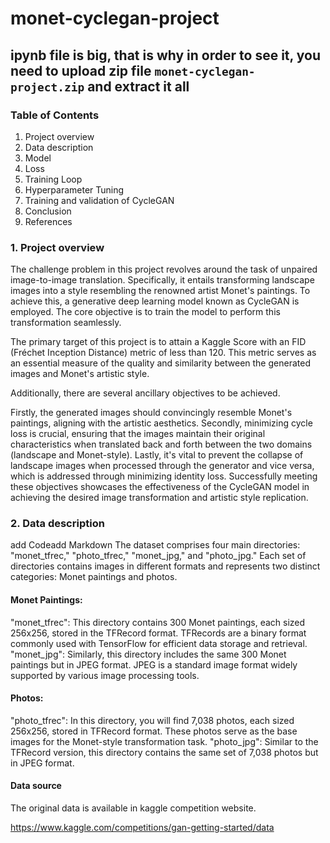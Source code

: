 # monet-cyclegan-project

## ipynb file is big, that is why in order to see it, you need to upload zip file `monet-cyclegan-project.zip` and extract it all

### Table of Contents
1. Project overview
2. Data description
3. Model
4. Loss
5. Training Loop
6. Hyperparameter Tuning
7. Training and validation of CycleGAN
8. Conclusion
9. References

### 1. Project overview
The challenge problem in this project revolves around the task of unpaired image-to-image translation. Specifically, it entails transforming landscape images into a style resembling the renowned artist Monet's paintings. To achieve this, a generative deep learning model known as CycleGAN is employed. The core objective is to train the model to perform this transformation seamlessly.

The primary target of this project is to attain a Kaggle Score with an FID (Fréchet Inception Distance) metric of less than 120. This metric serves as an essential measure of the quality and similarity between the generated images and Monet's artistic style.

Additionally, there are several ancillary objectives to be achieved.

Firstly, the generated images should convincingly resemble Monet's paintings, aligning with the artistic aesthetics.
Secondly, minimizing cycle loss is crucial, ensuring that the images maintain their original characteristics when translated back and forth between the two domains (landscape and Monet-style).
Lastly, it's vital to prevent the collapse of landscape images when processed through the generator and vice versa, which is addressed through minimizing identity loss.
Successfully meeting these objectives showcases the effectiveness of the CycleGAN model in achieving the desired image transformation and artistic style replication.

### 2. Data description
add Codeadd Markdown
The dataset comprises four main directories: "monet_tfrec," "photo_tfrec," "monet_jpg," and "photo_jpg." Each set of directories contains images in different formats and represents two distinct categories: Monet paintings and photos.

#### Monet Paintings:
"monet_tfrec": This directory contains 300 Monet paintings, each sized 256x256, stored in the TFRecord format. TFRecords are a binary format commonly used with TensorFlow for efficient data storage and retrieval. "monet_jpg": Similarly, this directory includes the same 300 Monet paintings but in JPEG format. JPEG is a standard image format widely supported by various image processing tools.

#### Photos:
"photo_tfrec": In this directory, you will find 7,038 photos, each sized 256x256, stored in TFRecord format. These photos serve as the base images for the Monet-style transformation task. "photo_jpg": Similar to the TFRecord version, this directory contains the same set of 7,038 photos but in JPEG format.

#### Data source
The original data is available in kaggle competition website.

https://www.kaggle.com/competitions/gan-getting-started/data
